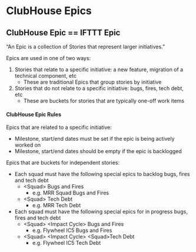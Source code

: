# ClubHouse Epics

## ClubHouse Epic == IFTTT Epic

“An Epic is a collection of Stories that represent larger initiatives.”

Epics are used in one of two ways:

1. Stories that relate to a specific initiative: a new feature, migration of a technical component, etc
   * These are traditional Epics that group stories by initiative
2. Stories that do not relate to a specific initiative: bugs, fires, tech debt, etc
   * These are buckets for stories that are typically one-off work items

#### ClubHouse Epic Rules

Epics that are related to a specific initiative:

* Milestone, start/end dates must be set if the epic is being actively worked on
* Milestone, start/end dates should be empty if the epic is backlogged

Epics that are buckets for independent stories:

* Each squad must have the following special epics to backlog bugs, fires and tech debt
  * &lt;Squad&gt; Bugs and Fires
    * e.g. MRR Squad Bugs and Fires
  * &lt;Squad&gt; Tech Debt
    * e.g. MRR Tech Debt
* Each squad must have the following special epics for in progress bugs, fires and tech debt
  * &lt;Squad&gt; &lt;Impact Cycle&gt; Bugs and Fires
    * e.g. Flywheel IC5 Bugs and Fires
  * &lt;Squad&gt; &lt;Impact Cycle&gt; &lt;Squad&gt;Tech Debt
    * e.g. Flywheel IC5 Tech Debt



